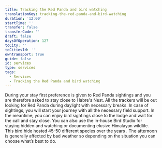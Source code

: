 ```yaml
---
title: Tracking the Red Panda and bird watching
translationKey: tracking-the-red-panda-and-bird-watching
duration: '12:00'
startTime: ''
transfer: false
transferCode: ''
draft: false
daysOfOperation: 127
toCity: ''
toCitiesId: ''
owntransport: true
guide: false
id: services
type: services
tags:
  - Services
  - Tracking the Red Panda and bird watching
---
```

During your stay first preference is given to Red Panda sightings and you are therefore asked to stay close to Habre's Nest. All the trackers will be out looking for Red Panda during daylight with necessary breaks. In case of sightings, you will start your journey with all the necessary field support.     In the meantime, you can enjoy bird sightings close to the lodge and wait for the call and stay close. You can also use the in-house Bird Studio for staying hidden and watching or documenting elusive Himalayan wildlife. This bird hide hosted 45-50 different species over the years .    The afternoon is generally affected by bad weather so depending on the situation you can choose what’s best to do.